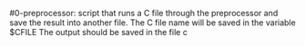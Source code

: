 #0-preprocessor:
	script that runs a C file through the preprocessor and save the result into another file.
		The C file name will be saved in the variable $CFILE
		The output should be saved in the file c
